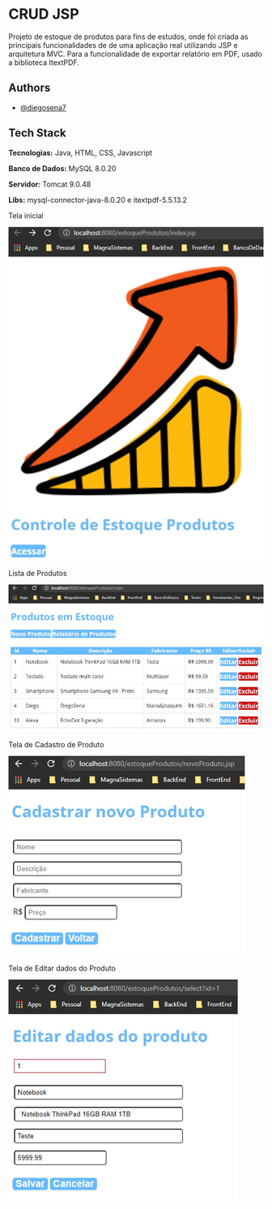 ﻿
# CRUD JSP  
Projeto de estoque de produtos para fins de estudos, onde foi criada as principais funcionalidades de de uma aplicação real utilizando JSP e arquitetura MVC. 
Para a funcionalidade de exportar relatório em PDF, usado a biblioteca ItextPDF.

## Authors

- [@diegosena7](https://github.com/diegosena7)

  
## Tech Stack

**Tecnologias:** Java, HTML, CSS, Javascript

**Banco de Dados:** MySQL 8.0.20

**Servidor:** Tomcat 9.0.48

**Libs:** mysql-connector-java-8.0.20 e itextpdf-5.5.13.2
  

Tela inicial

![Acesso a lista de Produtos](telaInicial.jpg)


Lista de Produtos

![Listagem de Produtos]( listaDeProdutos.jpg)


Tela de Cadastro de Produto

![Cadastramento de Produtos](cadastroDeProdutos.jpg)



Tela de Editar dados do Produto

![Edição dos Dados dos Produtos](editarDadosDoProduto.jpg)

